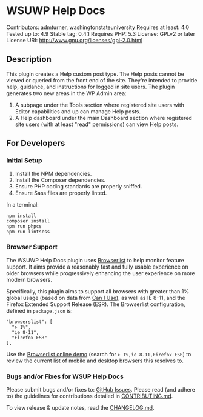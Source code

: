 # WSUWP Help Docs

Contributors: admturner, washingtonstateuniversity
Requires at least: 4.0
Tested up to: 4.9
Stable tag: 0.4.1
Requires PHP: 5.3
License: GPLv2 or later
License URI: http://www.gnu.org/licenses/gpl-2.0.html

## Description

This plugin creates a Help custom post type. The Help posts cannot be viewed or queried from the front end of the site. They're intended to provide help, guidance, and instructions for logged in site users. The plugin generates two new areas in the WP Admin area:

1. A subpage under the Tools section where registered site users with Editor capabilities and up can manage Help posts.
2. A Help dashboard under the main Dashboard section where registered site users (with at least "read" permissions) can view Help posts.

## For Developers

<!-- @todo Explain the directory structure, build process, and build and testing tools. -->

### Initial Setup

1. Install the NPM dependencies.
2. Install the Composer dependencies.
3. Ensure PHP coding standards are properly sniffed.
4. Ensure Sass files are properly linted.

In a terminal:

~~~
npm install
composer install
npm run phpcs
npm run lintscss
~~~

### Browser Support

The WSUWP Help Docs plugin uses [Browserlist](https://github.com/browserslist/browserslist) to help monitor feature support. It aims provide a reasonably fast and fully usable experience on older browsers while progressively enhancing the user experience on more modern browsers.

Specifically, this plugin aims to support all browsers with greater than 1% global usage (based on data from [Can I Use](http://caniuse.com/)), as well as IE 8-11, and the Firefox Extended Support Release (ESR). The Browserlist configuration, defined in `package.json` is:

~~~
"browserslist": [
  "> 1%",
  "ie 8-11",
  "Firefox ESR"
],
~~~

Use the [Browserlist online demo](http://browserl.ist/) (search for `> 1%,ie 8-11,Firefox ESR`) to review the current list of mobile and desktop browsers this resolves to.

### Bugs and/or Fixes for WSUP Help Docs

Please submit bugs and/or fixes to: [GitHub Issues](https://github.com/washingtonstateuniversity/wsuwp-plugin-help-docs/issues). Please read (and adhere to) the guidelines for contributions detailed in [CONTRIBUTING.md](https://github.com/washingtonstateuniversity/wsuwp-plugin-help-docs/blob/master/CONTRIBUTING.md).

To view release & update notes, read the [CHANGELOG.md](https://github.com/washingtonstateuniversity/wsuwp-plugin-help-docs/blob/master/CHANGELOG.md).

